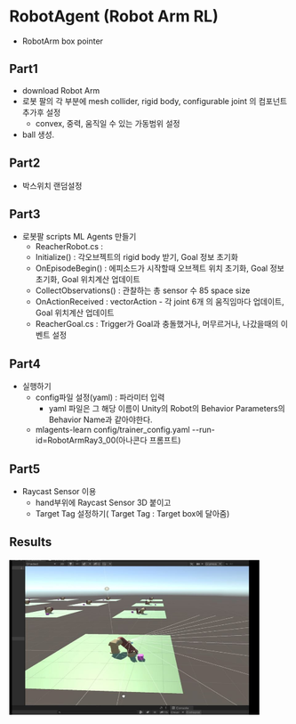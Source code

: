 # RobotAgent (Robot Arm RL)
- RobotArm box pointer

## Part1
- download Robot Arm
- 로봇 팔의 각 부분에 mesh collider, rigid body, configurable joint 의 컴포넌트 추가후 설정
  - convex, 중력, 움직일 수 있는 가동범위 설정
- ball 생성.
## Part2
- 박스위치 랜덤설정
## Part3
- 로봇팔 scripts ML Agents 만들기
  -  ReacherRobot.cs : 
    - Initialize() : 각오브젝트의 rigid body 받기, Goal 정보 초기화
    - OnEpisodeBegin() : 에피소드가 시작할때 오브젝트 위치 초기화, Goal 정보 초기화, Goal 위치계산 업데이트
    - CollectObservations() : 관찰하는 총 sensor 수 85 space size
    - OnActionReceived : vectorAction - 각 joint 6개 의 움직임마다 업데이트, Goal 위치계산 업데이트
  -  ReacherGoal.cs : Trigger가 Goal과 충돌했거나, 머무르거나, 나갔을때의 이벤트 설정
## Part4
- 실행하기
  - config파일 설정(yaml) : 파라미터 입력
    - yaml 파일은 그 해당 이름이 Unity의 Robot의 Behavior Parameters의 Behavior Name과 같아야한다.
  - mlagents-learn config/trainer_config.yaml --run-id=RobotArmRay3_00(아나콘다 프롬프트)

## Part5
- Raycast Sensor 이용
  - hand부위에 Raycast Sensor 3D 붙이고
  - Target Tag 설정하기( Target Tag : Target box에 달아줌)

## Results
<img src="/RobotArm.JPG"  width="450" height="280">
